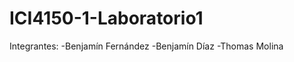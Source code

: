 # ICI4150-1-Laboratorio1

Integrantes: -Benjamín Fernández
             -Benjamín Díaz
             -Thomas Molina
